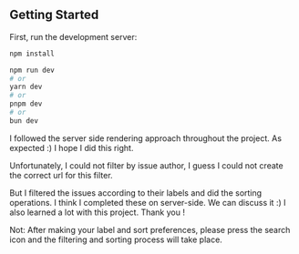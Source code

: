 ## Getting Started

First, run the development server:

```bash
npm install
```


```bash
npm run dev
# or
yarn dev
# or
pnpm dev
# or
bun dev
```

I followed the server side rendering approach throughout the project. As expected :) I hope I did this right.

Unfortunately, I could not filter by issue author, I guess I could not create the correct url for this filter.

But I filtered the issues according to their labels and did the sorting operations. I think I completed these on server-side. We can discuss it :) I also learned a lot with this project. Thank you !

Not: After making your label and sort preferences, please press the search icon and the filtering and sorting process will take place.